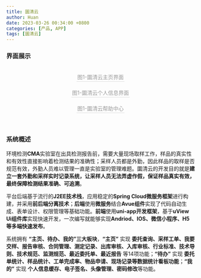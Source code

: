 ```yaml
---
title: 圜清云
author: Huan
date: 2023-03-26 00:34:00 +0800
categories: [产品, APP]
tags: [圜清云]
---
```

### 界面展示
<br>
<div align="center">
    <div style="width: 100%; height: auto; background-image: url('https://Huan-cloud.github.io/commons/figure/huanqingyun/圜清云主页界面.png'); background-size: cover; background-position: center;"></div>
    <div style="color:orange; border-bottom: 1px solid #d9d9d9; display: inline-block; color: #999; padding: 2px;">
        图1-圜清云主页界面
    </div>
</div>
<br>
<div align="center">
    <div style="width: 100%; height: auto; background-image: url('https://Huan-cloud.github.io/commons/figure/huanqingyun/圜清云个人信息界面.png'); background-size: cover; background-position: center;"></div>
    <div style="color:orange; border-bottom: 1px solid #d9d9d9; display: inline-block; color: #999; padding: 2px;">
        图1-圜清云个人信息界面
    </div>
</div>
<br>
<div align="center">
    <div style="width: 100%; height: auto; background-image: url('https://Huan-cloud.github.io/commons/figure/huanqingyun/圜清云帮助中心.png'); background-size: cover; background-position: center;"></div>
    <div style="color:orange; border-bottom: 1px solid #d9d9d9; display: inline-block; color: #999; padding: 2px;">
        图1-圜清云帮助中心
    </div>
</div>
<br>
<br>

### 系统概述
环境检测**CMA**实验室在出具检测报告前，需要大量现场取样工作，样品的真实性和有效性直接影响着检测结果的准确性；采样人员都是外勤，因此样品的取样是否规范有效，外勤人员难以管理一直是实验室的管理难题。圜清云的开发目的就是**建立一套外勤和采样实时记录系统，让采样人员无法弄虚作假，保证样品真实有效，最终保障检测结果准确、可追溯**。

平台后端基于流行的**J2EE技术栈**，应用稳定的**Spring Cloud微服务框架**进行构建，并采用**前后端分离技术**；**后端**使用**微服务**结合**Avue组件**实现了代码自动生成、表单设计、权限管理等基础功能。**前端**使用**uni-app开发框架**，基于**uView Ui组件库**实现快速开发，一次编写就能够实现**Andriod、IOS、微信小程序、H5等多端快速发布**。

系统拥有 **“主页、待办、我的”三大板块**，**“主页”** 实现 **委托查询、采样工单、我要交样、报告审核、合同管理、测定记录、出库审核、入库审核、行业标准、技术导则、技术规范、监测规范、最近委托单、最近报告** 等14项功能；**“待办”** 实现 **委托单统计、样品统计、工单完成率、物品申请、现场记录等数据统计看板功能**；**“我的”** 实现 **个人信息缓存、电子签名、头像管理、密码修改**等功能。